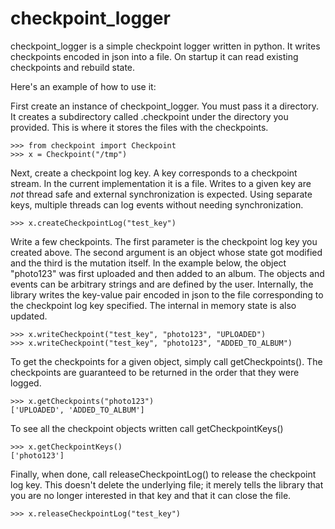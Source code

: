 checkpoint_logger
=================

checkpoint_logger is a simple checkpoint logger written in python. It writes checkpoints encoded in json into a file.
On startup it can read existing checkpoints and rebuild state. 

Here's an example of how to use it:

First create an instance of checkpoint_logger. You must pass it a directory. It creates a subdirectory called .checkpoint under the directory you provided. This is where it stores the files with the checkpoints.
```
>>> from checkpoint import Checkpoint
>>> x = Checkpoint("/tmp")
```

Next, create a checkpoint log key. A key corresponds to a checkpoint stream. In the current implementation it is a file. Writes to a given key are *not* thread safe and external synchronization is expected. Using separate keys, multiple threads can log events without needing synchronization.
```
>>> x.createCheckpointLog("test_key")
```

Write a few checkpoints. The first parameter is the checkpoint log key you created above. The second argument is  an object whose state got modified and the third is the mutation itself. In the example below, the object "photo123" was first uploaded and then added to an album. The objects and events can be arbitrary strings and are defined by the user.  Internally, the library writes the key-value pair encoded in json to the file corresponding to the checkpoint
log key specified. The internal in memory state is also updated.
```
>>> x.writeCheckpoint("test_key", "photo123", "UPLOADED")
>>> x.writeCheckpoint("test_key", "photo123", "ADDED_TO_ALBUM")
```

To get the checkpoints for a given object, simply call getCheckpoints(). The checkpoints are guaranteed to be returned in the order that they were logged.
```
>>> x.getCheckpoints("photo123")
['UPLOADED', 'ADDED_TO_ALBUM']
```

To see all the checkpoint objects written call getCheckpointKeys()
```
>>> x.getCheckpointKeys()
['photo123']
```

Finally, when done, call releaseCheckpointLog() to release the checkpoint log key. This doesn't delete the underlying file; it merely tells the library that you are no longer interested in that key and that it can close the file.
```
>>> x.releaseCheckpointLog("test_key")
```
